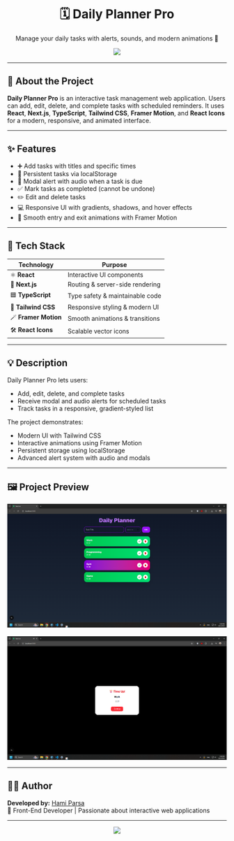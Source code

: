 <div align="center">
  <h1>🗓️ Daily Planner Pro</h1>
  <p>Manage your daily tasks with alerts, sounds, and modern animations 🔔</p>
  <a href="https://hamiparsa.github.io/Task-List/">
    <img src="https://img.shields.io/badge/View_Live_Project-1DA1F2?style=for-the-badge&logo=github&logoColor=white"/>
  </a>
</div>

---

## 📝 About the Project

**Daily Planner Pro** is an interactive task management web application. Users can add, edit, delete, and complete tasks with scheduled reminders. It uses **React**, **Next.js**, **TypeScript**, **Tailwind CSS**, **Framer Motion**, and **React Icons** for a modern, responsive, and animated interface.

---

## ✨ Features

<ul>
  <li>➕ Add tasks with titles and specific times</li>
  <li>💾 Persistent tasks via localStorage</li>
  <li>🔔 Modal alert with audio when a task is due</li>
  <li>✅ Mark tasks as completed (cannot be undone)</li>
  <li>✏️ Edit and delete tasks</li>
  <li>💻 Responsive UI with gradients, shadows, and hover effects</li>
  <li>🎨 Smooth entry and exit animations with Framer Motion</li>
</ul>

---

## 🧰 Tech Stack

| Technology | Purpose |
|------------|---------|
| ⚛️ **React** | Interactive UI components |
| 🧭 **Next.js** | Routing & server-side rendering |
| 🟦 **TypeScript** | Type safety & maintainable code |
| 🎨 **Tailwind CSS** | Responsive styling & modern UI |
| 🪄 **Framer Motion** | Smooth animations & transitions |
| 🛠️ **React Icons** | Scalable vector icons |

---

## 💡 Description

Daily Planner Pro lets users:

- Add, edit, delete, and complete tasks  
- Receive modal and audio alerts for scheduled tasks  
- Track tasks in a responsive, gradient-styled list  

The project demonstrates:

- Modern UI with Tailwind CSS  
- Interactive animations using Framer Motion  
- Persistent storage using localStorage  
- Advanced alert system with audio and modals  

---

## 🖼️ Project Preview

<div align="center">
  <img src="/pic1.png" width="700px" />
  <br/><br/>
  <img src="/pic2.png" width="700px" />
</div>

---

## 👨‍💻 Author

**Developed by:** [Hami Parsa](https://github.com/hamiparsa)  
💬 Front-End Developer | Passionate about interactive web applications  

---

<div align="center">
  <img src="https://skillicons.dev/icons?i=react,next,typescript,tailwind,framer" />
</div>
